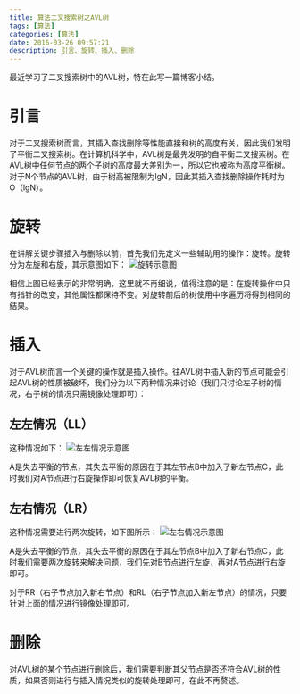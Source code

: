 ```yaml
---
title: 算法二叉搜索树之AVL树
tags: [算法]
categories: [算法]
date: 2016-03-26 09:57:21
description: 引言、旋转、插入、删除
---
```

最近学习了二叉搜索树中的AVL树，特在此写一篇博客小结。

# 引言

对于二叉搜索树而言，其插入查找删除等性能直接和树的高度有关，因此我们发明了平衡二叉搜索树。在计算机科学中，AVL树是最先发明的自平衡二叉搜索树。在AVL树中任何节点的两个子树的高度最大差别为一，所以它也被称为高度平衡树。对于N个节点的AVL树，由于树高被限制为lgN，因此其插入查找删除操作耗时为O（lgN）。

# 旋转

在讲解关键步骤插入与删除以前，首先我们先定义一些辅助用的操作：旋转。旋转分为左旋和右旋，其示意图如下：
![旋转示意图](1.gif)

相信上图已经表示的非常明确，这里就不再细说，值得注意的是：在旋转操作中只有指针的改变，其他属性都保持不变。对旋转前后的树使用中序遍历将得到相同的结果。

# 插入

对于AVL树而言一个关键的操作就是插入操作。往AVL树中插入新的节点可能会引起AVL树的性质被破坏，我们分为以下两种情况来讨论（我们只讨论左子树的情况，右子树的情况只需镜像处理即可）：

## 左左情况（LL）

这种情况如下：
![左左情况示意图](2.png)

A是失去平衡的节点，其失去平衡的原因在于其左节点B中加入了新左节点C，此时我们对A节点进行右旋操作即可恢复AVL树的平衡。

## 左右情况（LR）

这种情况需要进行两次旋转，如下图所示：
![左右情况示意图](3.png)

A是失去平衡的节点，其失去平衡的原因在于其左节点B中加入了新右节点C，此时我们需要两次旋转来解决问题，我们先对B节点进行左旋，再对A节点进行右旋即可。

对于RR（右子节点加入新右节点）和RL（右子节点加入新左节点）的情况，只要针对上面的情况进行镜像处理即可。

# 删除

对AVL树的某个节点进行删除后，我们需要判断其父节点是否还符合AVL树的性质，如果否则进行与插入情况类似的旋转处理即可，在此不再赘述。
